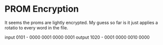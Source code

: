 # PROM Encryption

It seems the proms are lightly encrypted. My guess so far is it just applies a rotatio to every word in the file.

input 0101 - 0000 0001 0000 0001
output 1020 - 0001 0000 0010 0000
